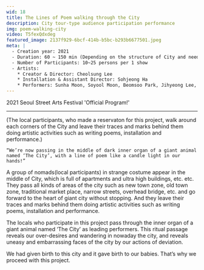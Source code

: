 ```yaml
---
wid: 18
title: The Lines of Poem walking through the City
description: City tour-type audience participation performance
img: poem-walking-city
video: T5fexQdxdeg
featured_image: 2137f929-6bcf-414b-b5bc-b293b6677501.jpeg
meta: |
  - Creation year: 2021
  - Duration: 60 ~ 150 min (Depending on the structure of City and needs of festival side)
  - Number of Participants: 10~25 persons per 1 show
  - Artists:
    * Creator & Director: Cheolsung Lee
    * Installation & Assistant Director: Sohjeong Ha
    * Performers: Sunha Moon, Soyool Moon, Beomsoo Park, Jihyeong Lee, Sohjeong Ha, Cheolsung Lee
---
```


2021 Seoul Street Arts Festival 'Official Program!' 

---

(The local participants, who made a reservaton for this project, walk around each corners of the City and leave their traces and marks behind them doing artistic activities such as writing poems, installation and performance.)

```
“We’re now passing in the middle of dark inner organ of a giant animal named ‘The City’, with a line of poem like a candle light in our hands!”
```

A group of nomads(local participants) in strange costume appear in the middle of City, which is full of apartments and ultra high buildings, etc. etc. They pass all kinds of areas of the city such as new town zone, old town zone, traditional market place, narrow streets, overhead bridge, etc. and go forward to the heart of giant city without stopping. And they leave their traces and marks behind them doing artistic activities such as writing poems, installation and performance.

The locals who participate in this project pass through the inner organ of a giant animal named ‘The City’ as leading performers. This ritual passage reveals our over-desires and wandering in nowaday the city, and reveals uneasy and embarrassing faces of the city by our actions of deviation.

We had given birth to this city and it gave birth to our babies. That’s why we proceed with this project.
